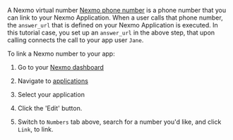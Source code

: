A Nexmo virtual number [Nexmo phone number](/numbers/guides/number-management) is a phone number that you can link to your Nexmo Application. When a user calls that phone number, the `answer_url` that is defined on your Nexmo Application is executed. In this tutorial case, you set up an `answer_url` in the above step, that upon calling connects the call to your app user `Jane`.

To link a Nexmo number to your app:

1. Go to your [Nexmo dashboard](https://dashboard.nexmo.com)
2. Navigate to [applications](https://dashboard.nexmo.com/voice/your-applications)
3. Select your application
4. Click the 'Edit' button.

5. Switch to `Numbers` tab above, search for a number you'd like, and click `Link`, to link.
